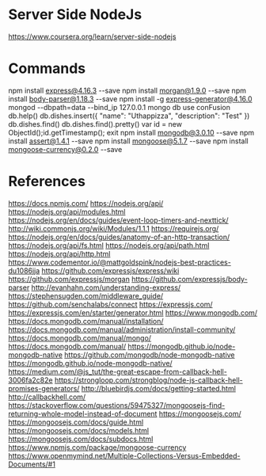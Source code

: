 # Server Side NodeJs

https://www.coursera.org/learn/server-side-nodejs

# Commands

npm install express@4.16.3 --save
npm install morgan@1.9.0 --save
npm install body-parser@1.18.3 --save
npm install -g express-generator@4.16.0
mongod --dbpath=data --bind_ip 127.0.0.1
mongo
db
use conFusion
db.help()
db.dishes.insert({
"name": "Uthappizza",
"description": "Test"
})
db.dishes.find()
db.dishes.find().pretty()
var id = new ObjectId();id.getTimestamp();
exit
npm install mongodb@3.0.10 --save
npm install assert@1.4.1 --save
npm install mongoose@5.1.7 --save
npm install mongoose-currency@0.2.0 --save

# References

https://docs.npmjs.com/
https://nodejs.org/api/
https://nodejs.org/api/modules.html
https://nodejs.org/en/docs/guides/event-loop-timers-and-nexttick/
http://wiki.commonjs.org/wiki/Modules/1.1.1
https://requirejs.org/
https://nodejs.org/en/docs/guides/anatomy-of-an-http-transaction/
https://nodejs.org/api/fs.html
https://nodejs.org/api/path.html
https://nodejs.org/api/http.html
https://www.codementor.io/@mattgoldspink/nodejs-best-practices-du1086jja
https://github.com/expressjs/express/wiki
https://github.com/expressjs/morgan
https://github.com/expressjs/body-parser
http://evanhahn.com/understanding-express/
https://stephensugden.com/middleware_guide/
https://github.com/senchalabs/connect
https://expressjs.com/
https://expressjs.com/en/starter/generator.html
https://www.mongodb.com/
https://docs.mongodb.com/manual/installation/
https://docs.mongodb.com/manual/administration/install-community/
https://docs.mongodb.com/manual/mongo/
https://docs.mongodb.com/manual/
https://mongodb.github.io/node-mongodb-native
https://github.com/mongodb/node-mongodb-native
https://mongodb.github.io/node-mongodb-native/
https://medium.com/@js_tut/the-great-escape-from-callback-hell-3006fa2c82e
https://strongloop.com/strongblog/node-js-callback-hell-promises-generators/
http://bluebirdjs.com/docs/getting-started.html
http://callbackhell.com/
https://stackoverflow.com/questions/59475327/mongoosejs-find-returning-whole-model-instead-of-document
https://mongoosejs.com/
https://mongoosejs.com/docs/guide.html
https://mongoosejs.com/docs/models.html
https://mongoosejs.com/docs/subdocs.html
https://www.npmjs.com/package/mongoose-currency
https://www.openmymind.net/Multiple-Collections-Versus-Embedded-Documents/#1
